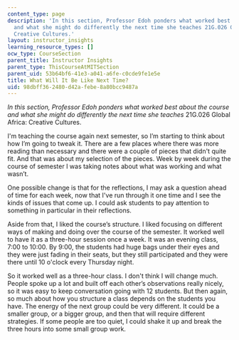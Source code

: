 ```yaml
---
content_type: page
description: 'In this section, Professor Edoh ponders what worked best about the course
  and what she might do differently the next time she teaches 21G.026 Global Africa:
  Creative Cultures.'
layout: instructor_insights
learning_resource_types: []
ocw_type: CourseSection
parent_title: Instructor Insights
parent_type: ThisCourseAtMITSection
parent_uid: 53b64bf6-41e3-a041-a6fe-c0cde9fe1e5e
title: What Will It Be Like Next Time?
uid: 98dbff36-2480-d42a-febe-8a80bcc9487a
---
```


_In this section, Professor Edoh ponders what worked best about the course and what she might do differently the next time she teaches_ 21G.026 Global Africa: Creative Cultures.

I'm teaching the course again next semester, so I’m starting to think about how I’m going to tweak it. There are a few places where there was more reading than necessary and there were a couple of pieces that didn't quite fit. And that was about my selection of the pieces. Week by week during the course of semester I was taking notes about what was working and what wasn’t.

One possible change is that for the reflections, I may ask a question ahead of time for each week, now that I've run through it one time and I see the kinds of issues that come up. I could ask students to pay attention to something in particular in their reflections.

Aside from that, I liked the course’s structure. I liked focusing on different ways of making and doing over the course of the semester. It worked well to have it as a three-hour session once a week. It was an evening class, 7:00 to 10:00. By 9:00, the students had huge bags under their eyes and they were just fading in their seats, but they still participated and they were there until 10 o'clock every Thursday night.

So it worked well as a three-hour class. I don't think I will change much. People spoke up a lot and built off each other’s observations really nicely, so it was easy to keep conversation going with 12 students. But then again, so much about how you structure a class depends on the students you have. The energy of the next group could be very different. It could be a smaller group, or a bigger group, and then that will require different strategies. If some people are too quiet, I could shake it up and break the three hours into some small group work.